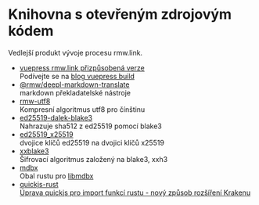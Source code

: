# Knihovna s otevřeným zdrojovým kódem

Vedlejší produkt vývoje procesu rmw.link.

* [vuepress rmw.link přizpůsobená verze](https://github.com/rmw-link/blog-vuepress2)  
  Podívejte se na [blog vuepress build](/log/2020-11-29-vuepress.html)
* [@rmw/deepl-markdown-translate](https://www.npmjs.com/package/@rmw/deepl-markdown-translate)  
  markdown překladatelské nástroje
* [rmw-utf8](https://docs.rs/crate/rmw-utf8)  
  Kompresní algoritmus utf8 pro čínštinu
* [ed25519-dalek-blake3](https://github.com/rmw-lib/ed25519_x25519)  
  Nahrazuje sha512 z ed25519 pomocí blake3
* [ed25519_x25519](https://github.com/rmw-lib/ed25519_x25519)  
  dvojice klíčů ed25519 na dvojici klíčů x25519
* [xxblake3](https://docs.rs/crate/xxblake3)  
  Šifrovací algoritmus založený na blake3, xxh3
* [mdbx](https://docs.rs/crate/mdbx)  
  Obal rustu pro [libmdbx](https://github.com/erthink/libmdbx)
* [quickjs-rust](https://github.com/rmw-lib/quickjs-rust)  
  [Úprava quickjs pro import funkcí rustu - nový způsob rozšíření Krakenu](/log/2022-04-29-quickjs-rust.html)